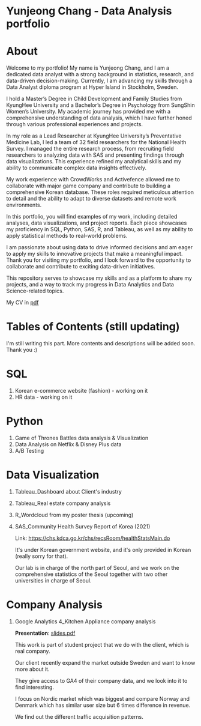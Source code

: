 # Yunjeong Chang - Data Analysis portfolio

# **About**
Welcome to my portfolio! My name is Yunjeong Chang, and I am a dedicated data analyst with a strong background in statistics, research, and data-driven decision-making. Currently, I am advancing my skills through a Data Analyst diploma program at Hyper Island in Stockholm, Sweden.

I hold a Master’s Degree in Child Development and Family Studies from KyungHee University and a Bachelor’s Degree in Psychology from SungShin Women’s University. My academic journey has provided me with a comprehensive understanding of data analysis, which I have further honed through various professional experiences and projects.

In my role as a Lead Researcher at KyungHee University’s Preventative Medicine Lab, I led a team of 32 field researchers for the National Health Survey. I managed the entire research process, from recruiting field researchers to analyzing data with SAS and presenting findings through data visualizations. This experience refined my analytical skills and my ability to communicate complex data insights effectively.

My work experience with CrowdWorks and Activefence allowed me to collaborate with major game company and contribute to building a comprehensive Korean database. These roles required meticulous attention to detail and the ability to adapt to diverse datasets and remote work environments.

In this portfolio, you will find examples of my work, including detailed analyses, data visualizations, and project reports. Each piece showcases my proficiency in SQL, Python, SAS, R, and Tableau, as well as my ability to apply statistical methods to real-world problems.

I am passionate about using data to drive informed decisions and am eager to apply my skills to innovative projects that make a meaningful impact. Thank you for visiting my portfolio, and I look forward to the opportunity to collaborate and contribute to exciting data-driven initiatives.

This repository serves to showcase my skills and as a platform to share my projects, and a way to track my progress in Data Analytics and Data Science-related topics.

My CV in [pdf](https://github.com/zlal12/data_analysis_portfolio/blob/main/CV_Yunjeong%20Chang_updated%2025.04.24.pdf)

# Tables of Contents (still updating)
I'm still writing this part. More contents and descriptions will be added soon. Thank you :)



# **SQL**
1. Korean e-commerce website (fashion) - working on it
2. HR data - working on it




# **Python**
1. Game of Thrones Battles data analysis & Visualization
2. Data Analysis on Netflix & Disney Plus data
3. A/B Testing




# **Data Visualization**
1. Tableau_Dashboard about Client's industry
2. Tableau_Real estate company analysis
3. R_Wordcloud from my poster thesis (upcoming)
4. SAS_Community Health Survey Report of Korea (2021)
   
   Link: https://chs.kdca.go.kr/chs/recsRoom/healthStatsMain.do

   It's under Korean government website, and it's only provided in Korean (really sorry for that).

   Our lab is in charge of the north part of Seoul, and we work on the comprehensive statistics of the Seoul together with two other universities in charge of Seoul.




# **Company Analysis**
1. Google Analytics 4_Kitchen Appliance company analysis

   **Presentation**: [slides.pdf](https://github.com/zlal12/data_analysis_portfolio/blob/main/Company%20Analysis/GA4_Kitchen%20appliance%20company%20analysis.pdf)

   This work is part of student project that we do with the client, which is real company.

   Our client recently expand the market outside Sweden and want to know more about it.

   They give access to GA4 of their company data, and we look into it to find interesting.

   I focus on Nordic market which was biggest and compare Norway and Denmark which has similar user size but 6 times difference in revenue.

   We find out the different traffic acquisition patterns.
